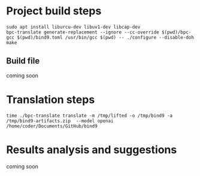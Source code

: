 # Project build steps

```autoreconf -fi
sudo apt install liburcu-dev libuv1-dev libcap-dev
bpc-translate generate-replacement --ignore --cc-override $(pwd)/bpc-gcc $(pwd)/bind9.toml /usr/bin/gcc $(pwd) -- ./configure --disable-doh
make
```

## Build file

coming soon

# Translation steps

```
time ./bpc-translate translate -m /tmp/lifted -o /tmp/bind9 -a /tmp/bind9-artifacts.zip  --model openai /home/coder/Documents/GitHub/bind9
```

# Results analysis and suggestions

coming soon



